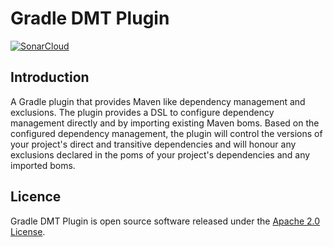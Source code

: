 # Gradle DMT Plugin

[![SonarCloud](https://sonarcloud.io/images/project_badges/sonarcloud-white.svg)](https://sonarcloud.io/dashboard?id=starvn_gradle-dmt-plugin)

## Introduction

A Gradle plugin that provides Maven like dependency management and exclusions. The
plugin provides a DSL to configure dependency management directly and by importing
existing Maven boms. Based on the configured dependency management, the plugin will
control the versions of your project's direct and transitive dependencies and will honour
any exclusions declared in the poms of your project's dependencies and any imported boms.

## Licence

Gradle DMT Plugin is open source software released under the [Apache 2.0 License][7].

[7]: https://www.apache.org/licenses/LICENSE-2.0.html